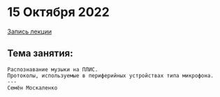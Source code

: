 # 15 Октября 2022
[Запись лекции](https://youtu.be/hA5UAO-7sKU)

## Тема занятия: 
```
Распознавание музыки на ПЛИС.
Протоколы, используемые в периферийных устройствах типа микрофона.
---
Семён Москаленко
```